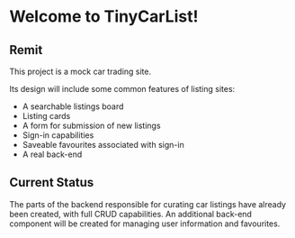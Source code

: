# Welcome to TinyCarList!

## Remit

This project is a mock car trading site. 

Its design will include some common features of listing sites:

- A searchable listings board
- Listing cards
- A form for submission of new listings
- Sign-in capabilities
- Saveable favourites associated with sign-in
- A real back-end

## Current Status

The parts of the backend responsible for curating car listings have already been created, with full CRUD capabilities. An additional back-end component will be created for managing user information and favourites.